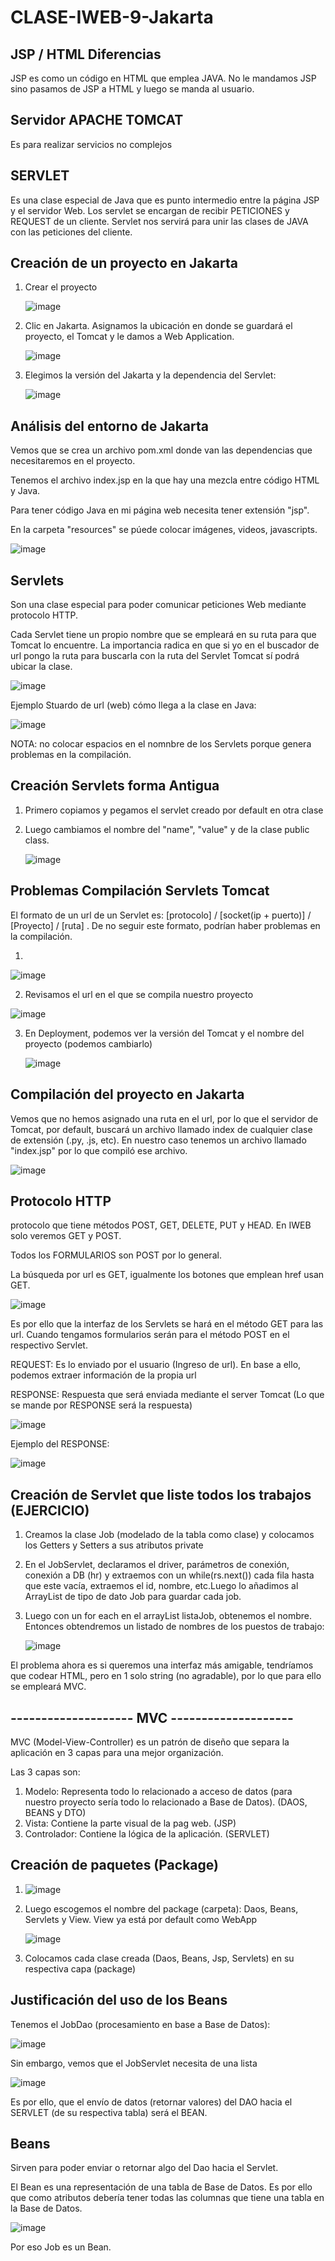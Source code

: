 # CLASE-IWEB-9-Jakarta


## JSP / HTML Diferencias

JSP es como un código en HTML que emplea JAVA. No le mandamos JSP sino pasamos de JSP  a HTML y luego se manda al usuario.

## Servidor APACHE TOMCAT
Es para realizar servicios no complejos

## SERVLET
Es una clase especial de Java que es punto intermedio entre la página JSP y el servidor Web. Los servlet se encargan de recibir PETICIONES y REQUEST de un cliente. Servlet nos servirá para unir las clases de JAVA con las peticiones del cliente.

## Creación de un proyecto en Jakarta

1) Crear el proyecto
   
   ![image](https://github.com/SergioABS0813/CLASE-IWEB-9/assets/134556600/2ae5259b-88af-46ad-8e76-d6f122bdd247)
   
2) Clic en Jakarta. Asignamos la ubicación en donde se guardará el proyecto, el Tomcat y le damos a Web Application.
   
   ![image](https://github.com/SergioABS0813/CLASE-IWEB-9/assets/134556600/d2e19ca7-d610-4727-bb14-c44f03a044c2)

3) Elegimos la versión del Jakarta y la dependencia del Servlet:
   
   ![image](https://github.com/SergioABS0813/CLASE-IWEB-9/assets/134556600/0709678e-2226-4dcd-b47e-e83faefbfbcb)

## Análisis del entorno de Jakarta

Vemos que se crea un archivo pom.xml donde van las dependencias que necesitaremos en el proyecto.

Tenemos el archivo index.jsp en la que hay una mezcla entre código HTML y Java.

Para tener código Java en mi página web necesita tener extensión "jsp".

En la carpeta "resources" se púede colocar imágenes, videos, javascripts.

![image](https://github.com/SergioABS0813/CLASE-IWEB-9/assets/134556600/926e0845-4a76-4998-87df-d2a3eeee78b9)

## Servlets
Son una clase especial para poder comunicar peticiones Web mediante protocolo HTTP.

Cada Servlet tiene un propio nombre que se empleará en su ruta para que Tomcat lo encuentre. La importancia radica en que si yo en el buscador de url pongo la ruta para buscarla con la ruta del Servlet Tomcat sí podrá ubicar la clase.

  ![image](https://github.com/SergioABS0813/CLASE-IWEB-9/assets/134556600/a217edfc-f90c-4bff-89c8-39d0aca68951)

Ejemplo Stuardo de url (web) cómo llega a la clase en Java:

  ![image](https://github.com/SergioABS0813/CLASE-IWEB-9/assets/134556600/99cdb9d5-1010-4229-aba0-f02b250751a4)

NOTA: no colocar espacios en el nomnbre de los Servlets porque genera problemas en la compilación.

## Creación Servlets forma Antigua

1) Primero copiamos y pegamos el servlet creado por default en otra clase
2) Luego cambiamos el nombre del "name", "value" y de la clase public class.

   ![image](https://github.com/SergioABS0813/CLASE-IWEB-9/assets/134556600/4f29ca4c-89df-469c-b7a2-5020919f471d)

## Problemas Compilación Servlets Tomcat

El formato de un url de un Servlet es: [protocolo] / [socket(ip + puerto)] / [Proyecto] / [ruta] . De no seguir este formato, podrían haber problemas en la compilación.

1)

  ![image](https://github.com/SergioABS0813/CLASE-IWEB-9/assets/134556600/24b2402c-2599-40fb-ac31-dc1e46ac9649)

2) Revisamos el url en el que se compila nuestro proyecto

  ![image](https://github.com/SergioABS0813/CLASE-IWEB-9/assets/134556600/7bbc884a-47e7-424a-80c3-49bd281f7684)

   
3) En Deployment, podemos ver la versión del Tomcat y el nombre del proyecto (podemos cambiarlo)
   
   ![image](https://github.com/SergioABS0813/CLASE-IWEB-9/assets/134556600/519ade10-8cbb-4650-9b24-a1a834fabd01)

## Compilación del proyecto en Jakarta

Vemos que no hemos asignado una ruta en el url, por lo que el servidor de Tomcat, por default, buscará un archivo llamado index de cualquier clase de extensión (.py, .js, etc). En nuestro caso tenemos un archivo llamado "index.jsp" por lo que compiló ese archivo.

  ![image](https://github.com/SergioABS0813/CLASE-IWEB-9/assets/134556600/1e17bbf8-0041-4785-a28f-823be93e51fe)

## Protocolo HTTP

protocolo que tiene métodos POST, GET, DELETE, PUT y HEAD. En IWEB solo veremos GET y POST.

Todos los FORMULARIOS son POST por lo general.

La búsqueda por url es GET, igualmente los botones que emplean href usan GET.

  ![image](https://github.com/SergioABS0813/CLASE-IWEB-9/assets/134556600/c56fe4ac-05e3-42d4-a4ff-098769f340ab)

Es por ello que la interfaz de los Servlets se hará en el método GET para las url. Cuando tengamos formularios serán para el método POST en el respectivo Servlet.

REQUEST: Es lo enviado por el usuario (Ingreso de url). En base a ello, podemos extraer información de la propia url

RESPONSE: Respuesta que será enviada mediante el server Tomcat (Lo que se mande por RESPONSE será la respuesta)

  ![image](https://github.com/SergioABS0813/CLASE-IWEB-9/assets/134556600/b83463fd-c8f9-4777-ac86-e5f70b713c7c)

Ejemplo del RESPONSE:

  ![image](https://github.com/SergioABS0813/CLASE-IWEB-9/assets/134556600/7ba9ba81-15f2-4eb1-bdb1-f67601f884fa)

## Creación de Servlet que liste todos los trabajos (EJERCICIO)

1) Creamos la clase Job (modelado de la tabla como clase) y colocamos los Getters y Setters a sus atributos private
   
2) En el JobServlet, declaramos el driver, parámetros de conexión, conexión a DB (hr) y extraemos con un while(rs.next()) cada fila hasta que este vacía, extraemos el id, nombre, etc.Luego lo añadimos al ArrayList de tipo de dato Job para guardar cada job.
   
3) Luego con un for each en el arrayList listaJob, obtenemos el nombre. Entonces obtendremos un listado de nombres de los puestos de trabajo:
   
   ![image](https://github.com/SergioABS0813/CLASE-IWEB-9/assets/134556600/4c0f660d-44ec-46cc-8b22-a926efed7305)

El problema ahora es si queremos una interfaz más amigable, tendríamos que codear HTML, pero en 1 solo string (no agradable), por lo que para ello se empleará MVC.

## -------------------- MVC --------------------

MVC (Model-View-Controller) es un patrón de diseño que separa la aplicación en 3 capas para una mejor organización.

Las 3 capas son:

1) Modelo: Representa todo lo relacionado a acceso de datos (para nuestro proyecto sería todo lo relacionado a Base de Datos). (DAOS, BEANS y DTO) 
2) Vista: Contiene la parte visual de la pag web. (JSP)
3) Controlador: Contiene la lógica de la aplicación. (SERVLET)

## Creación de paquetes (Package)

1)
   ![image](https://github.com/SergioABS0813/CLASE-IWEB-9/assets/134556600/e2e2d1ad-eed1-46f1-bac8-10fcabfcfe5f)

2) Luego escogemos el nombre del package (carpeta): Daos, Beans, Servlets y View. View ya está por default como WebApp

   ![image](https://github.com/SergioABS0813/CLASE-IWEB-9/assets/134556600/b5cace45-d0e8-4508-82a3-a88d5e47c93a)

3) Colocamos cada clase creada (Daos, Beans, Jsp, Servlets) en su respectiva capa (package)
   
## Justificación del uso de los Beans

Tenemos el JobDao (procesamiento en base a Base de Datos):

   ![image](https://github.com/SergioABS0813/CLASE-IWEB-9/assets/134556600/d0dc57fc-ff56-448f-8325-60b13ca2fcae)

Sin embargo, vemos que el JobServlet necesita de una lista 

   ![image](https://github.com/SergioABS0813/CLASE-IWEB-9/assets/134556600/fdf0deb5-19ec-434e-9e15-c887f8da058b)

Es por ello, que el envío de datos (retornar valores) del DAO hacia el SERVLET (de su respectiva tabla) será el BEAN.

## Beans
Sirven para poder enviar o retornar algo del Dao hacia el Servlet.

El Bean es una representación de una tabla de Base de Datos. Es por ello que como atributos debería tener todas las columnas que tiene una tabla en la Base de Datos.

   ![image](https://github.com/SergioABS0813/CLASE-IWEB-9/assets/134556600/932ce8ba-c78b-411c-92e7-151d971043cd)

Por eso Job es un Bean.




